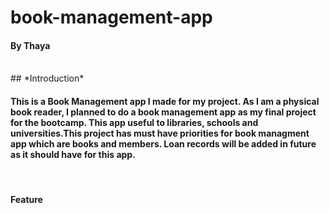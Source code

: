 # book-management-app

#### By Thaya

<br>
## *Introduction*

#### This is a Book  Management app I made for my project. As I am a physical book reader, I planned to do a book management app as my final project for the bootcamp. This app useful to libraries, schools and universities.This project has must have priorities for book managment app which are books and members. Loan records will be added in future as it should have for this app.
<br>

#### Feature 
<br>
